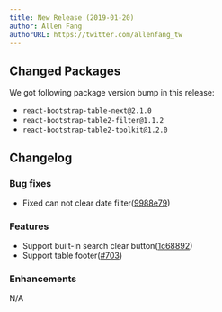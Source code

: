 ```yaml
---
title: New Release (2019-01-20)
author: Allen Fang
authorURL: https://twitter.com/allenfang_tw
---
```


## Changed Packages

We got following package version bump in this release:

* `react-bootstrap-table-next@2.1.0`
* `react-bootstrap-table2-filter@1.1.2`
* `react-bootstrap-table2-toolkit@1.2.0`

## Changelog

### Bug fixes
* Fixed can not clear date filter([9988e79](https://github.com/react-bootstrap-table/react-bootstrap-table2/pull/766/commits/9988e790c1106b6d2114bc6214796caa93d61807))

### Features
* Support built-in search clear button([1c68892](https://github.com/react-bootstrap-table/react-bootstrap-table2/pull/766/commits/1c68892a7b877931e5296069809bb8646f23ee76))
* Support table footer([#703](https://github.com/react-bootstrap-table/react-bootstrap-table2/pull/703))

### Enhancements
N/A